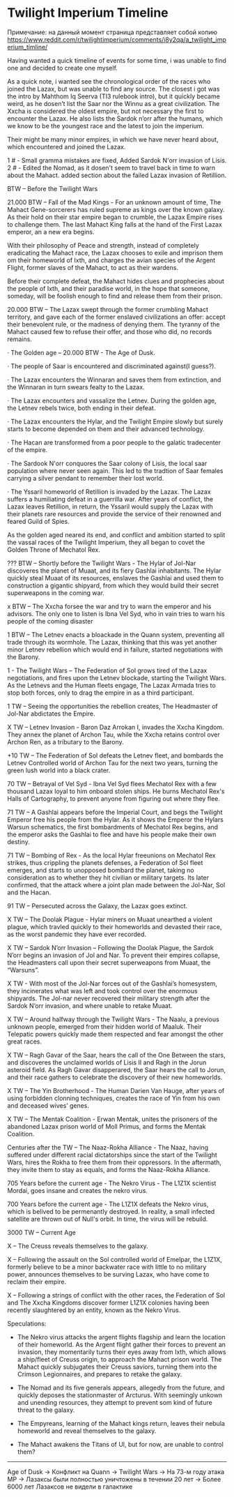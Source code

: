 # Twilight Imperium Timeline

Примечание: на данный момент страница представляет собой копию https://www.reddit.com/r/twilightimperium/comments/i8y2qa/a_twilight_imperium_timline/

Having wanted a quick timeline of events for some time, i was unable to find one and decided to create one myself.

As a quick note, i wanted see the chronological order of the races who joined the Lazax, but was unable to find any source. The closest i got was the intro by Mahthom Iq Seerva (TI3 rulebook intro), but it quickly became weird, as he dosen’t list the Saar nor the Winnu as a great civilization. The Xxcha is considered the oldest empire, but not necessary the first to encounter the Lazax. He also lists the Sardok n’orr after the humans, which we know to be the youngest race and the latest to join the imperium.

Their might be many minor empires, in which we have never heard about, which encountered and joined the Lazax.

1 # - Small gramma mistakes are fixed, Added Sardok N'orr invasion of Lisis.
2 # - Edited the Nomad, as it dosen't seem to travel back in time to warn about the Mahact. added section about the failed Lazax invasion of Retillion.



BTW – Before the Twilight Wars

21.000 BTW – Fall of the Mad Kings - For an unknown amount of time, The Mahact Gene-sorcerers has ruled supreme as kings over the known galaxy. As their hold on their star empire began to crumble, the Lazax Empire rises to challenge them. The last Mahact King falls at the hand of the First Lazax emperor, an a new era begins.

With their philosophy of Peace and strength, instead of completely eradicating the Mahact race, the Lazax chooses to exile and imprison them om their homeworld of Ixth, and charges the avian species of the Argent Flight, former slaves of the Mahact, to act as their wardens.

Before their complete defeat, the Mahact hides clues and prophecies about the people of Ixth, and their paradise world, in the hope that someone, someday, will be foolish enough to find and release them from their prison.

20.000 BTW – The Lazax swept through the former crumbling Mahact territory, and gave each of the former enslaved civilizations an offer: accept their benevolent rule, or the madness of denying them. The tyranny of the Mahact caused few to refuse their offer, and those who did, no records remains.

· The Golden age – 20.000 BTW - The Age of Dusk.

· The people of Saar is encountered and discriminated against(I guess?).

· The Lazax encounters the Winnaran and saves them from extinction, and the Winnaran in turn swears fealty to the Lazax.

· The Lazax encounters and vassalize the Letnev. During the golden age, the Letnev rebels twice, both ending in their defeat.

· The Lazax encounters the Hylar, and the Twilight Empire slowly but surely starts to become depended on them and their advanced technology.

· The Hacan are transformed from a poor people to the galatic tradecenter of the empire.

· The Sardook N'orr conquores the Saar colony of Lisis, the local saar population where never seen again. This led to the tradtion of Saar females carrying a silver pendant to remember their lost world.

· The Yssaril homeworld of Retillion is invaded by the Lazax. The Lazax suffers a humiliating defeat in a guerrilla war. After years of conflict, the Lazax leaves Retillion, in return, the Yssaril would supply the Lazax with their planets rare resources and provide the service of their renowned and feared Guild of Spies.

As the golden aged neared its end, and conflict and ambition started to split the vassal races of the Twilight Imperium, they all began to covet the Golden Throne of Mechatol Rex.

??? BTW – Shortly before the Twilight Wars - The Hylar of Jol-Nar discoveres the planet of Muaat, and its fiery Gashlai inhabitants. The Hylar quickly steal Muaat of its resources, enslaves the Gashlai and used them to construction a gigantic shipyard, from which they would build their secret superweapons in the coming war.

x BTW – The Xxcha forsee the war and try to warn the emperor and his advisors. The only one to listen is Ibna Vel Syd, who in vain tries to warn his people of the coming disaster

1 BTW – The Letnev enacts a bloackade in the Quann system, preventing all trade through its wormhole. The Lazax, thinking that this was yet another minor Letnev rebellion which would end in failure, started negotiations with the Barony.

1 - The Twilight Wars – The Federation of Sol grows tired of the Lazax negotiations, and fires upon the Letnev blockade, starting the Twilight Wars. As the Letnevs and the Human fleets engage, The Lazax Armada tries to stop both forces, only to drag the empire in as a third participant.

1 TW – Seeing the opportunities the rebellion creates, The Headmaster of Jol-Nar abdictates the Empire.

X TW – Letnev Invasion - Baron Daz Arrokan I, invades the Xxcha Kingdom. They annex the planet of Archon Tau, while the Xxcha retains control over Archon Ren, as a tributary to the Barony.

+10 TW – The Federation of Sol defeats the Letnev fleet, and bombards the Letnev Controlled world of Archon Tau for the next two years, turning the green lush world into a black crater.

70 TW – Betrayal of Vel Syd - Ibna Vel Syd flees Mechatol Rex with a few thousand Lazax loyal to him onboard stolen ships. He burns Mechatol Rex's Halls of Cartography, to prevent anyone from figuring out where they flee.

71 TW – A Gashlai appears before the Imperial Court, and begs the Twilight Emperor free his people from the Hylar. As it shows the Emperor the Hylars Warsun schematics, the first bombardments of Mechatol Rex begins, and the emperor asks the Gashlai to flee and have his people make their own destiny.

71 TW – Bombing of Rex - As the local Hylar freeunions on Mechatol Rex strikes, thus crippling the planets defenses, a Federation of Sol fleet emerges, and starts to unopposed bombard the planet, taking no consideration as to whether they hit civilian or military targets. Its later confirmed, that the attack where a joint plan made between the Jol-Nar, Sol and the Hacan.

91 TW – Persecuted across the Galaxy, the Lazax goes extinct.

X TW – The Doolak Plague - Hylar miners on Muaat unearthed a violent plague, which travled quickly to their homeworlds and devasted their race, as the worst pandemic they have ever recorded.

X TW – Sardok N’orr Invasion – Following the Doolak Plague, the Sardok N’orr begins an invasion of Jol and Nar. To prevent their empires collapse, the Headmasters call upon their secret superweapons from Muaat, the “Warsuns”.

X TW - With most of the Jol-Nar forces out of the Gashlai’s homesystem, they incinerates what was left and took control over the enormous shipyards. The Jol-nar never recovered their military strength after the Sardok N’orr invasion, and where unable to retake Muaat.

X TW – Around halfway through the Twilight Wars - The Naalu, a previous unknown people, emerged from their hidden world of Maaluk. Their Telepatic powers quickly made them respected and fear amongst the other great races.

X TW – Ragh Gavar of the Saar, hears the call of the One Between the stars, and discoveres the unclaimed worlds of Lisis II and Ragh in the Jorun asteroid field. As Ragh Gavar disapperared, the Saar hears the call to Jorun, and their race gathers to celebrate the discovery of their new homeworlds.

X TW – The Yin Brotherhood - The Human Darien Van Hauge, after years of using forbidden clonning techniques, creates the race of Yin from his own and deceased wives’ genes.

X TW – The Mentak Coalition - Erwan Mentak, unites the prisoners of the abandoned Lazax prison world of Moll Primus, and forms the Mentak Coalition.

Centuries after the TW – The Naaz-Rokha Alliance - The Naaz, having suffered under different racial dictatorships since the start of the Twilight Wars, hires the Rokha to free them from their oppressors. In the aftermath, they invite them to stay as equals, and forms the Naaz-Rokha Alliance.

705 Years before the current age - The Nekro Virus - The L1Z1X scientist Mordai, goes insane and creates the nekro virus.

700 Years before the current age - The L1Z1X defeats the Nekro virus, which is belived to be permenantly destroyed. In reality, a small infected satellite are thrown out of Null's orbit. In time, the virus will be rebuild.



3000 TW – Current Age

X – The Creuss reveals themselves to the galaxy.

X – Following the assault on the Sol controlled world of Emelpar, the L1Z1X, formerly believe to be a minor backwater race with little to no military power, announces themselves to be surving Lazax, who have come to reclaim their empire.

X – Following a strings of conflict with the other races, the Federation of Sol and The Xxcha Kingdoms discover former L1Z1X colonies having been recently slaughtered by an entity, known as the Nekro Virus.



Speculations:

- The Nekro virus attacks the argent flights flagship and learn the location of their homeworld. As the Argent flight gather their forces to prevent an invasion, they momentarily turns their eyes away from Ixth, which allows a ship/fleet of Creuss origin, to approach the Mahact prison world. The Mahact quickly subjugates their Creuss saviors, turning them into the Crimson Legionnaires, and prepares to retake the galaxy.

- The Nomad and its five generals appears, allegedly from the future, and quickly deposes the stationmaster of Arcturus. With seemingly unkown and unending resources, they attempt to prevent som kind of future threat to the galaxy.

- The Empyreans, learning of the Mahact kings return, leaves their nebula homeworld and reveal themselves to the galaxy.

- The Mahact awakens the Titans of Ul, but for now, are unable to control them?



---

Age of Dusk -> Конфликт на Quann -> Twilight Wars -> На 73-м году атака МР -> Лазаксы были полностью уничтожены в течении 20 лет -> Более 6000 лет Лазаксов не видели в галактике
